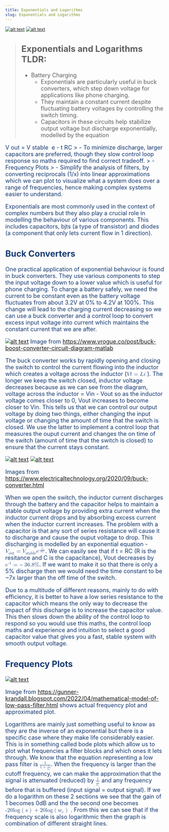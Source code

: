 ```yaml
---
title: Exponentials and Logarithms
slug: Exponentials and Logarithms
---
```


[![alt text](cexp1a.png)]() 
[![alt text](cexp2a.png)]() 

<span style="color: #173B72; font-size: 18px;">

> ## Exponentials and Logarithms TLDR:
> - Battery Charging
>   - Exponentials are particularly useful in buck converters, which step down voltage for applications like phone charging. 
>   - They maintain a constant current despite fluctuating battery voltages by controlling the switch timing. 
>   - Capacitors in these circuits help stabilize output voltage but discharge exponentially, modelled by the equation <math xmlns="http://www.w3.org/1998/Math/MathML">
  <msub>
    <mi>V</mi>
    <mi>out</mi>
  </msub>
  <mo>=</mo>
  <msub>
    <mi>V</mi>
    <mi>stable</mi>
  </msub>
  <mo>&#8290;</mo>
  <msup>
    <mi>e</mi>
    <mrow>
      <mo>-</mo>
      <mfrac>
        <mi>t</mi>
        <mi>RC</mi>
      </mfrac>
    </mrow>
  </msup>
</math>
>   - To minimize discharge, larger capacitors are preferred, though they slow control loop response so maths required to find correct tradeoff. 
> - Frequency Plots
>    - Simplify the analysis of filters, by converting reciprocals (1/x) into linear approximations which we can plot to visualize what a system does over a range of frequencies, hence making complex systems easier to understand.

Exponentials are most commonly used in the context of complex numbers but they also play a crucial role in modelling the behaviour of various components. This includes capacitors, bjts (a type of transistor) and diodes (a component that only lets current flow in 1 direction).

## Buck Converters

One practical application of exponential behaviour is found in buck converters. They use various components to step the input voltage down to a lower value which is useful for phone charging. To charge a battery safely, we need the current to be constant even as the battery voltage fluctuates from about 3.2V at 0% to 4.2V at 100%. This change will lead to the charging current decreasing so we can use a buck converter and a control loop to convert excess input voltage into current which maintains the constant current that we are after. 

[![alt text](cexp3.png)]()
Image from https://www.vrogue.co/post/buck-boost-converter-circuit-diagram-matlab

The buck converter works by rapidly opening and closing the switch to control the current flowing into the inductor which creates a voltage across the inductor (<math xmlns="http://www.w3.org/1998/Math/MathML">
    <mi>V</mi>
    <mi>t</mi>
  <mo>=</mo>
    <mi>L</mi>
    <mi>i</mi>
</math>
). The longer we keep the switch closed, inductor voltage decreases because as we can see from the diagram, voltage across the inductor = Vin - Vout so as the inductor voltage comes closer to 0, Vout increases to become closer to Vin. This tells us that we can control our output voltage by doing two things, either changing the input voltage or changing the amount of time that the switch is closed. We use the latter to implement a control loop that measures the ouput current and changes the on time of the switch (amount of time that the switch is closed) to ensure that the current stays constant. 

[![alt text](cexp4a.png)]()
[![alt text](cexp4b.png)]()

Images from https://www.electricaltechnology.org/2020/09/buck-converter.html

When we open the switch, the inductor current discharges through the battery and the capacitor helps to maintain a stable output voltage by providing extra current when the inductor current drops and by absorbing excess current when the inductor current increases. The problem with a capacitor is that any sort of series resistance will cause it to discharge and cause the ouput voltage to drop. This discharging is modelled by an exponential equation - <math xmlns="http://www.w3.org/1998/Math/MathML">
  <msub>
    <mi>V</mi>
    <mi>out</mi>
  </msub>
  <mo>=</mo>
  <msub>
    <mi>V</mi>
    <mi>stable</mi>
  </msub>
  <mo>&#8290;</mo>
  <msup>
    <mi>e</mi>
    <mrow>
      <mo>-</mo>
      <mfrac>
        <mi>t</mi>
        <mi>RC</mi>
      </mfrac>
    </mrow>
  </msup>
</math>. We can easily see that if t = RC (R is the resitance and C is the capacitance), Vout decreases by <math xmlns="http://www.w3.org/1998/Math/MathML">
  <msup>
    <mi>e</mi>
    <mn>-1</mn>
  </msup>
  <mo>= ~</mo>
  <mn>36.8</mn>
  <mo>%</mo>
</math>. If we want to make it so that there is only a 5% discharge then we would need the time constant to be ~7x larger than the off time of the switch. 

Due to a multitude of different reasons, mainly to do with efficiency, it is better to have a low series resistance to the capacitor which means the only way to decrease the impact of this discharge is to increase the capacitor value. This then slows down the ability of the control loop to respond so you would use this maths, the control loop maths and experience and intuition to select a good capacitor value that gives you a fast, stable system with smooth output voltage.

## Frequency Plots
[![alt text](cexp5.jpg)]()

Image from https://gunner-krandall.blogspot.com/2022/04/mathematical-model-of-low-pass-filter.html shows actual frequency plot and approximated plot.

Logarithms are mainly just something useful to know as they are the inverse of an exponential but there is a specific case where they make life considerably easier. This is in something called bode plots which allow us to plot what frequencies a filter blocks and which ones it lets through. We know that the equation representing a low pass filter is <math xmlns="http://www.w3.org/1998/Math/MathML">
  <mfrac>
    <mn>1</mn>
    <mrow>
      <mn>1</mn>
      <mo>+</mo>
      <mfrac>
        <mi>s</mi>
        <msub>
        <mi>w</mi>
        <mi>c</mi>
        </msub>
      </mfrac>
    </mrow>
  </mfrac>
</math>. When the frequency is larger than the cutoff frequency, we can make the approximation that the signal is attenuated (reduced) by <math xmlns="http://www.w3.org/1998/Math/MathML">
  <mfrac>
    <mn>1</mn>
    <mrow>
      <mfrac>
        <mi>s</mi>
        <msub>
        <mi>w</mi>
        <mi>c</mi>
        </msub>
      </mfrac>
    </mrow>
  </mfrac>
</math>
 and any frequency before that is buffered (input signal = output signal). If we do a logarithm on these 2 sections we see that the gain of 1 becomes 0dB and the the second one becomes <math xmlns="http://www.w3.org/1998/Math/MathML">
  <mrow>
    <mo>-</mo>
    <mn>20</mn>
    <mo>&#8290;</mo> <!-- This is the multiplication dot -->
    <mi>log</mi>
    <mo>(</mo>
    <mi>s</mi>
    <mo>)</mo>
    <mo>+</mo>
    <mn>20</mn>
    <mo>&#8290;</mo> <!-- This is the multiplication dot -->
    <mi>log</mi>
    <mo>(</mo>
    <msub>
      <mi>w</mi>
      <mi>c</mi>
    </msub>
    <mo>)</mo>
  </mrow>
</math>
. From this we can see that if the frequency scale is also logarithmic then the graph is combination of different straight lines.
<!-- Improve this lograithm bit -->
